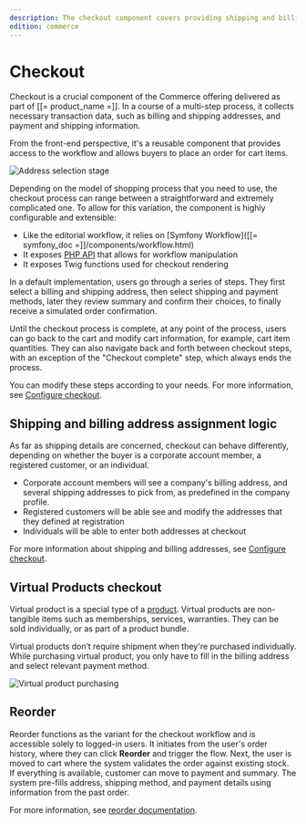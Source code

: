 ```yaml
---
description: The checkout component covers providing shipping and billing addresses, and selecting payment and shipping methods.
edition: commerce
---
```


# Checkout

Checkout is a crucial component of the Commerce offering delivered as part 
of [[= product_name =]].
In a course of a multi-step process, it collects necessary transaction data, such 
as billing and shipping addresses, and payment and shipping information.

From the front-end perspective, it's a reusable component that provides access 
to the workflow and allows buyers to place an order for cart items.

![Address selection stage](checkout.png "Checkout stages")

Depending on the model of shopping process that you need to use, the checkout 
process can range between a straightforward and extremely complicated one. 
To allow for this variation, the component is highly configurable and extensible:

- Like the editorial workflow, it relies on [Symfony Workflow]([[= symfony_doc =]]/components/workflow.html) 
- It exposes [PHP API](checkout_api.md) that allows for workflow manipulation
- It exposes Twig functions used for checkout rendering

In a default implementation, users go through a series of steps.
They first select a billing and shipping address, then select shipping and payment 
methods, later they review summary and confirm their choices, to finally receive 
a simulated order confirmation.

Until the checkout process is complete, at any point of the process, users can 
go back to the cart and modify cart information, for example, cart item quantities.
They can also navigate back and forth between checkout steps, with an exception 
of the "Checkout complete" step, which always ends the process.

You can modify these steps according to your needs.
For more information, see [Configure checkout](configure_checkout.md).

## Shipping and billing address assignment logic 

As far as shipping details are concerned, checkout can behave differently, depending 
on whether the buyer is a corporate account member, a registered customer, or 
an individual.

- Corporate account members will see a company's billing address, and several shipping addresses to pick from, as predefined in the company profile.
- Registered customers will be able see and modify the addresses that they defined at registration
- Individuals will be able to enter both addresses at checkout

For more information about shipping and billing addresses, see [Configure checkout](configure_checkout.md#configure-shipping-and-billing-address-field-format).

## Virtual Products checkout

Virtual product is a special type of a [product](products.md). Virtual products are non-tangible items such as memberships, services, warranties. 
They can be sold individually, or as part of a product bundle.

Virtual products don’t require shipment when they're purchased individually.
While purchasing virtual product, you only have to fill in the billing address and select relevant payment method. 

![`Virtual product purchasing`](virtual_product_purchase.png "Virtual product purchasing")

## Reorder

Reorder functions as the variant for the checkout workflow and is accessible solely to logged-in users.
It initiates from the user's order history, where they can click **Reorder** and trigger the flow. 
Next, the user is moved to cart where the system validates the order against existing stock.  
If everything is available, customer can move to payment and summary.
The system pre-fills address, shipping method, and payment details using information from the past order.

For more information, see [reorder documentation](reorder.md).
